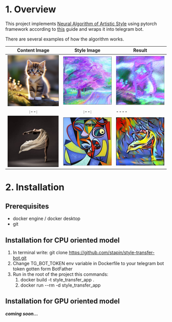 # 1. Overview
This project implements [Neural Algorithm of Artistic Style](https://arxiv.org/abs/1508.06576) using pytorch framework according to [this](https://pytorch.org/tutorials/advanced/neural_style_tutorial.html) guide and wraps it into telegram bot.

There are several examples of how the algorithm works.

| Content Image | Style Image | Result |
| :--: | :--: | ---- |
| ![](./assetes/cat.png) | ![](/assetes/tree.png) | ![](/assetes/transfered-cat.png) |
| :--: | :--: | ---- |
| ![](./assetes/dancing.png) | ![](/assetes/art.png) | ![](/assetes/mod-dancing.png) |


# 2. Installation
## Prerequisites
- docker engine / docker desktop
- git

## Installation for CPU oriented model
1. In terminal write: git clone https://github.com/stapin/style-transfer-bot.git
2. Change TG_BOT_TOKEN env variable in Dockerfile to your telegram bot token gotten form BotFather
3. Run in the root of the project this commands: 
	1. docker build -t style_transfer_app .
	2. docker run --rm -d style_transfer_app

## Installation for GPU oriented model
***coming soon...***

